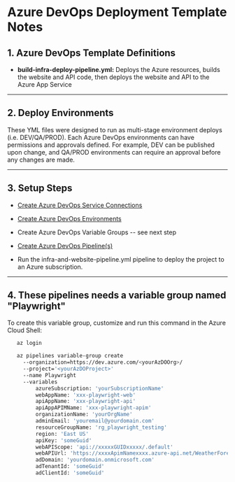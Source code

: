 # Azure DevOps Deployment Template Notes

## 1. Azure DevOps Template Definitions

- **build-infra-deploy-pipeline.yml:** Deploys the Azure resources, builds the website and API code, then deploys the website and API to the Azure App Service

---

## 2. Deploy Environments

These YML files were designed to run as multi-stage environment deploys (i.e. DEV/QA/PROD). Each Azure DevOps environments can have permissions and approvals defined. For example, DEV can be published upon change, and QA/PROD environments can require an approval before any changes are made.

---

## 3. Setup Steps

- [Create Azure DevOps Service Connections](https://docs.luppes.com/CreateServiceConnections/)

- [Create Azure DevOps Environments](https://docs.luppes.com/CreateDevOpsEnvironments/)

- Create Azure DevOps Variable Groups -- see next step

- [Create Azure DevOps Pipeline(s)](https://docs.luppes.com/CreateNewPipeline/)

- Run the infra-and-website-pipeline.yml pipeline to deploy the project to an Azure subscription.

---

## 4. These pipelines needs a variable group named "Playwright"

To create this variable group, customize and run this command in the Azure Cloud Shell:

``` bash
   az login

   az pipelines variable-group create 
     --organization=https://dev.azure.com/<yourAzDOOrg>/ 
     --project='<yourAzDOProject>' 
     --name Playwright 
     --variables 
         azureSubscription: 'yourSubscriptionName'
         webAppName: 'xxx-playwright-web'
         apiAppName: 'xxx-playwright-api'
         apiAppAPIMName: 'xxx-playwright-apim'
         organizationName: 'yourOrgName'
         adminEmail: 'youremail@yourdomain.com'
         resourceGroupName: 'rg_playwright_testing'
         region: 'East US'
         apiKey: 'someGuid'
         webAPIScope: 'api://xxxxxGUIDxxxxx/.default'
         webAPIUrl: 'https://xxxxApimNamexxxx.azure-api.net/WeatherForecast'
         adDomain: 'yourdomain.onmicrosoft.com'
         adTenantId: 'someGuid'
         adClientId: 'someGuid'
```
